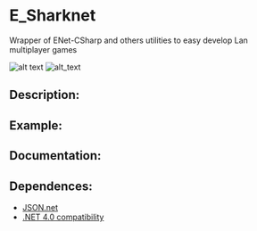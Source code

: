 # E_Sharknet
Wrapper of ENet-CSharp and others utilities to easy develop Lan multiplayer games

![alt text](https://img.shields.io/badge/.NET-4.0-brightgreen) ![alt_text](https://img.shields.io/badge/Version-0.1-blue)

## Description:

## Example:

## Documentation: 

## Dependences:

* [JSON.net](https://www.newtonsoft.com/json)
* [.NET 4.0 compatibility](https://docs.microsoft.com/en-us/visualstudio/cross-platform/unity-scripting-upgrade?view=vs-2019)




